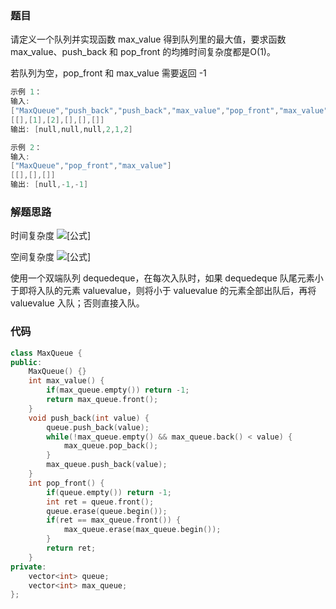 ### 题目

请定义一个队列并实现函数 max_value 得到队列里的最大值，要求函数max_value、push_back 和 pop_front 的均摊时间复杂度都是O(1)。

若队列为空，pop_front 和 max_value 需要返回 -1

```cpp
示例 1：
输入: 
["MaxQueue","push_back","push_back","max_value","pop_front","max_value"]
[[],[1],[2],[],[],[]]
输出: [null,null,null,2,1,2]

示例 2：
输入: 
["MaxQueue","pop_front","max_value"]
[[],[],[]]
输出: [null,-1,-1]
```

### 解题思路

时间复杂度 ![[公式]](https://www.zhihu.com/equation?tex=O%281%29) 

空间复杂度 ![[公式]](https://www.zhihu.com/equation?tex=O%28n%29)

使用一个双端队列 dequedeque，在每次入队时，如果 dequedeque 队尾元素小于即将入队的元素 valuevalue，则将小于 valuevalue 的元素全部出队后，再将 valuevalue 入队；否则直接入队。

### 代码

```cpp
class MaxQueue {
public:
    MaxQueue() {}
    int max_value() {
        if(max_queue.empty()) return -1;
        return max_queue.front();
    }
    void push_back(int value) {
        queue.push_back(value);
        while(!max_queue.empty() && max_queue.back() < value) {
            max_queue.pop_back();
        }
        max_queue.push_back(value);
    }
    int pop_front() {
        if(queue.empty()) return -1;
        int ret = queue.front();
        queue.erase(queue.begin());
        if(ret == max_queue.front()) {
            max_queue.erase(max_queue.begin());
        }
        return ret;
    }
private:
    vector<int> queue;
    vector<int> max_queue;
};
```